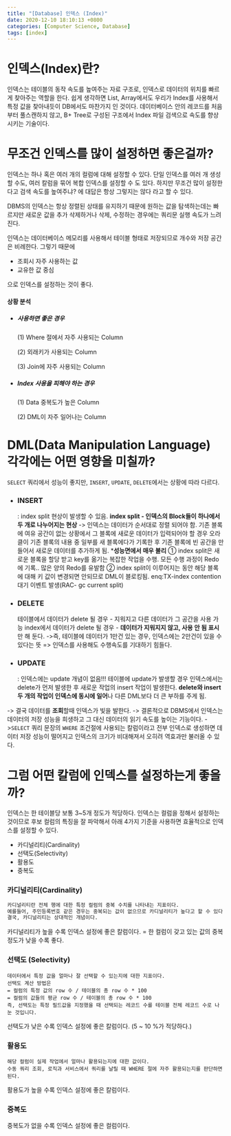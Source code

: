 ```yaml
---
title: "[Database] 인덱스 (Index)"
date: 2020-12-10 18:10:13 +0800
categories: [Computer Science, Database]
tags: [index]  
---
```




# 인덱스(Index)란?

인덱스는 테이블의 동작 속도를 높여주는 자료 구조로, 인덱스로 데이터의 위치를 빠르게 찾아주는 역할을 한다. 쉽게 생각하면 List, Array에서도 우리가 Index를 사용해서 특정 값을 찾아내듯이 DB에서도 마찬가지 인 것이다.
데이터베이스 안의 레코드를 처음부터 풀스캔하지 않고, B+ Tree로 구성된 구조에서 Index 파일 검색으로 속도를 향상시키는 기술이다.



# 무조건 인덱스를 많이 설정하면 좋은걸까?

인덱스는 하나 혹은 여러 개의 컬럼에 대해 설정할 수 있다. 단일 인덱스를 여러 개 생성 할 수도, 여러 칼럼을 묶어 복합 인덱스를 설정할 수 도 있다.
하지만 무조건 많이 설정한다고 검색 속도를 높여주냐? 에 대답은 항상 그렇지는 않다 라고 할 수 있다.

DBMS의 인덱스는 항상 정렬된 상태를 유지하기 때문에 원하는 값을 탐색하는데는 빠르지만 새로운 값을 추가 삭제하거나 삭제, 수정하는 경우에는 쿼리문 실행 속도가 느려진다.

인덱스는 데이터베이스 메모리를 사용해서 테이블 형태로 저장되므로 개수와 저장 공간은 비례한다.
그렇기 때문에

- 조회시 자주 사용하는 값
- 교유한 값 중심

으로 인덱스를 설정하는 것이 좋다.

#### 상황 분석

- ##### 사용하면 좋은 경우

  (1) Where 절에서 자주 사용되는 Column

  (2) 외래키가 사용되는 Column

  (3) Join에 자주 사용되는 Column

- ##### Index 사용을 피해야 하는 경우

  (1) Data 중복도가 높은 Column

  (2) DML이 자주 일어나는 Column

# DML(Data Manipulation Language) 각각에는 어떤 영향을 미칠까?

`SELECT` 쿼리에서 성능이 좋지만, `INSERT`, `UPDATE`, `DELETE`에서는 상황에 따라 다르다.

- ### INSERT
  : index split 현상이 발생할 수 있음.
  **index split - 인덱스의 Block들이 하나에서 두 개로 나누어지는 현상** 
  -> 인덱스는 데이터가 순서대로 정렬 되어야 함. 기존 블록에 여유 공간이 없는 상황에서  그 블록에 새로운 데이터가 입력되어야 할 경우
  오라클이 기존 블록의 내용 중 일부를 새 블록에다가 기록한 후 기존 블록에 빈 공간을 만들어서 새로운 데이터를 추가하게 됨.
  ***성능면에서 매우 불리** 
  ① index split은 새로운 블록을 할당 받고 key를 옮기는 복잡한 작업을 수행. 모든 수행 과정이 Redo에 기록.. 많은 양의 Redo를 유발함
  ② index split이 이루어지는 동안 해당 블록에 대해 키 값이 변경되면 안되므로 DML이 블로킹됨.
  enq:TX-index contention 대기 이벤트 발생(RAC- gc current split)

- ### DELETE
  테이블에서 데이터가 delete 될 경우 - 지워지고 다른 데이터가 그 공간을 사용 가능
  index에서 데이터가 delete 될 경우 - **데이터가 지워지지 않고, 사용 안 됨 표시**만 해 둔다.
  ->즉, 테이블에 데이터가 1만건 있는 경우, 인덱스에는 2만건이 있을 수 있다는 뜻
  => 인덱스를 사용해도 수행속도를 기대하기 힘들다.

- ### UPDATE

  : 인덱스에는 update 개념이 없음!!!
  테이블에 update가 발생할 경우 인덱스에서는 delete가 먼저 발생한 후 새로운 작업의 insert 작업이 발생한다. **delete와 insert 두 개의 작업이 인덱스에 동시에 일어**나 다른 DML보다 더 큰 부하를 주게 됨.



-> 결국 데이터를 **조회**할때 인덱스가 빛을 발한다.
-> 결론적으로 DBMS에서 인덱스는 데이터의 저장 성능을 희생하고 그 대신 데이터의 읽기 속도를 높이는 기능이다.
->`SELECT` 쿼리 문장의 `WHERE` 조건절에 사용되는 칼럼이라고 전부 인덱스로 생성하면 데이터 저장 성능이 떨어지고 인덱스의 크기가 비대해져서 오히려 역효과만 불러올 수 있다.

# 그럼 어떤 칼럼에 인덱스를 설정하는게 좋을까?

인덱스는 한 테이블당 보통 3~5개 정도가 적당하다.
인덱스는 컬럼을 정해서 설정하는 것이므로 후보 컬럼의 특징을 잘 파악해서 아래 4가지 기준을 사용하면 효율적으로 인덱스를 설정할 수 있다.

- 카디널리티(Cardinality)
- 선택도(Selectivity)
- 활용도
- 중복도

### 카디널리티(Cardinality)

```markdown
카디널리티란 전체 행에 대한 특정 컬럼의 중복 수치를 나타내는 지표이다.
예를들어, 주민등록번호 같은 경우는 중복되는 값이 없으므로 카디널리티가 높다고 할 수 있다. 이에 비해 이름같은 경우 *주민등록번호에 비해* 중복되는 값이 많으므로 카디널리티가 낮다고 할 수 있다. 
결국, 카디널리티는 상대적인 개념이다. 
```

카디널리티가 높을 수록 인덱스 설정에 좋은 칼럼이다.
= 한 컬럼이 갖고 있는 값의 중복 정도가 낮을 수록 좋다.

### 선택도 (Selectivity)

```
데이터에서 특정 값을 얼마나 잘 선택할 수 있는지에 대한 지표이다.
선택도 계산 방법은
= 컬럼의 특정 값의 row 수 / 테이블의 총 row 수 * 100
= 컬럼의 값들의 평균 row 수 / 테이블의 총 row 수 * 100
즉, 선택도는 특정 필드값을 지정했을 때 선택되는 레코드 수를 테이블 전체 레코드 수로 나눈 것입니다.
```

선택도가 낮은 수록 인덱스 설정에 좋은 칼럼이다. (5 ~ 10 %가 적당하다.)



### 활용도

```
해당 컬럼이 실제 작업에서 얼마나 활용되는지에 대한 값이다.
수동 쿼리 조회, 로직과 서비스에서 쿼리를 날릴 때 WHERE 절에 자주 활용되는지를 판단하면 된다.
```



활용도가 높을 수록 인덱스 설정에 좋은 칼럼이다.

### 중복도

중복도가 없을 수록 인덱스 설정에 좋은 컬럼이다.